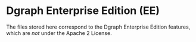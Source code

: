 # Dgraph Enterprise Edition (EE)

The files stored here correspond to the Dgraph Enterprise Edition features, which are _not_ under the Apache 2 License.

